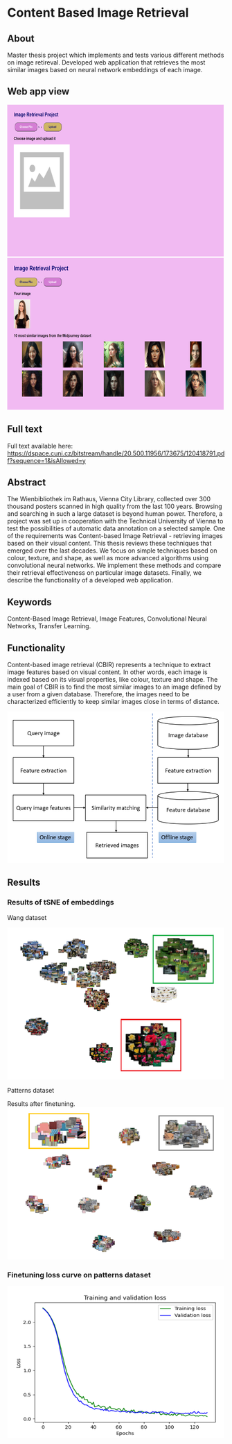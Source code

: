 # Content Based Image Retrieval

## About
Master thesis project which implements and tests various different methods on image retireval.
Developed web application that retrieves the most similar images based on neural network embeddings of each image.

## Web app view
<img src="https://github.com/adagymnast/ContentBasedImageRetrieval/blob/master/Images/Image%20retrieval%200.png" width="500" height="350">
<img src="https://github.com/adagymnast/ContentBasedImageRetrieval/blob/master/Images/Image%20retrieval%201.png" width="500" height="350">

## Full text
Full text available here:
https://dspace.cuni.cz/bitstream/handle/20.500.11956/173675/120418791.pdf?sequence=1&isAllowed=y

## Abstract
The Wienbibliothek im Rathaus, Vienna City Library, collected over
300 thousand posters scanned in high quality from the last 100 years. Browsing
and searching in such a large dataset is beyond human power. Therefore,
a project was set up in cooperation with the Technical University of Vienna to
test the possibilities of automatic data annotation on a selected sample. One of
the requirements was Content-based Image Retrieval - retrieving images based
on their visual content. This thesis reviews these techniques that emerged over
the last decades. We focus on simple techniques based on colour, texture, and
shape, as well as more advanced algorithms using convolutional neural networks.
We implement these methods and compare their retrieval effectiveness on particular
image datasets. Finally, we describe the functionality of a developed web
application.

## Keywords
Content-Based Image Retrieval, Image Features, Convolutional Neural
Networks, Transfer Learning.

## Functionality

Content-based image retrieval (CBIR) represents a technique to extract image
features based on visual content. In other words, each image is indexed based on
its visual properties, like colour, texture and shape. The main goal of CBIR is to
find the most similar images to an image defined by a user from a given database.
Therefore, the images need to be characterized efficiently to keep similar images
close in terms of distance.

<img src="https://github.com/adagymnast/ContentBasedImageRetrieval/blob/master/Images/CBIR%20system.PNG" width="500" height="350">

## Results

### Results of tSNE of embeddings

Wang dataset

<img src="https://github.com/adagymnast/ContentBasedImageRetrieval/blob/master/Images/tsne_wang.PNG" width="500" height="350">

Patterns dataset

Results after finetuning.
<img src="https://github.com/adagymnast/ContentBasedImageRetrieval/blob/master/Images/tsne_patterns.PNG" width="500" height="350">

### Finetuning loss curve on patterns dataset
<img src="https://github.com/adagymnast/ContentBasedImageRetrieval/blob/master/Images/loss_patterns.PNG" width="500" height="350">
